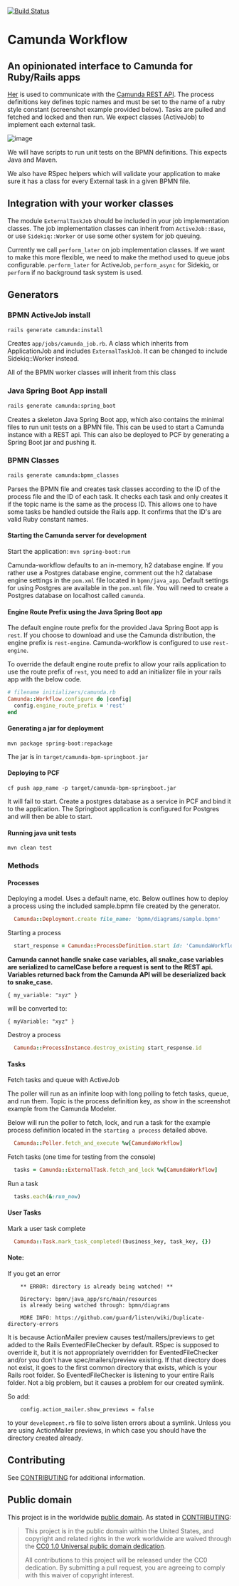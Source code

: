 [![Build Status](https://travis-ci.com/amalagaura/camunda-workflow.svg?branch=master)](https://travis-ci.com/amalagaura/camunda-workflow)
# Camunda Workflow

## An opinionated interface to Camunda for Ruby/Rails apps

[Her](https://github.com/remiprev/her) is used to communicate with the [Camunda REST API](https://docs.camunda.org/manual/latest/reference/rest/). The process definitions key defines topic names and must be set to the name of a ruby style constant (screenshot example provided below).  Tasks are pulled and fetched and locked and then run. We expect classes (ActiveJob) to implement each external task.
    
![image](https://www.evernote.com/l/Ajnoawx6CYhKha7OXUPkyeo6CjrxvSoTgOUB/image.png)

We will have scripts to run unit tests on the BPMN definitions. This expects Java and Maven.

We also have RSpec helpers which will validate your application to make sure it has a class for every External task in a given BPMN file.

## Integration with your worker classes

The module `ExternalTaskJob` should be included in your job implementation classes. The job implementation classes can inherit from `ActiveJob::Base`, or use `Sidekiq::Worker` or use some other system for job queuing.

Currently we call `perform_later` on job implementation classes. If we want to make this more flexible, we need to make the method used to queue jobs configurable. `perform_later` for ActiveJob, `perform_async` for Sidekiq, or `perform` if no background task system is used.

## Generators

### BPMN ActiveJob install
```bash
rails generate camunda:install
```

Creates `app/jobs/camunda_job.rb`. A class which inherits from ApplicationJob and includes `ExternalTaskJob`. It can be changed to include
 Sidekiq::Worker instead.  

All of the BPMN worker classes will inherit from this class

### Java Spring Boot App install
```bash
rails generate camunda:spring_boot
```
Creates a skeleton Java Spring Boot app, which also contains the minimal files to run unit tests on a BPMN file. This can be used to
start a Camunda instance with a REST api. This can also be deployed to PCF by generating a Spring Boot jar and pushing it.

### BPMN Classes
```bash
rails generate camunda:bpmn_classes
```

Parses the BPMN file and creates task classes according to the ID of the process file and the ID of 
each task. It checks each task and only creates it if the topic name is the same as the process ID. This 
allows one to have some tasks be handled outside the Rails app. It confirms that the ID's are valid Ruby constant names. 

#### Starting the Camunda server for development

Start the application: `mvn spring-boot:run`

Camunda-workflow defaults to an in-memory, h2 database engine. If you rather use a Postgres database engine, comment out the 
h2 database engine settings in the  `pom.xml` file located in `bpmn/java_app`. Default settings for using Postgres are available in the `pom.xml` file. 
You will need to create a Postgres database on localhost called `camunda`. 

#### Engine Route Prefix using the Java Spring Boot app
The default engine route prefix for the provided Java Spring Boot app is `rest`. If you choose to download and use the Camunda distribution,
the engine prefix is `rest-engine`. Camunda-workflow is configured to use `rest-engine`.

To override the default engine route prefix to allow your rails application to use the route prefix of `rest`, you need to add an initializer file
in your rails app with the below code. 


```ruby
# filename initializers/camunda.rb
Camunda::Workflow.configure do |config|
  config.engine_route_prefix = 'rest'
end
```

#### Generating a jar for deployment
`mvn package spring-boot:repackage`

The jar is in `target/camunda-bpm-springboot.jar`

#### Deploying to PCF
`cf push app_name -p target/camunda-bpm-springboot.jar`

It will fail to start. Create a postgres database  as a service in PCF and bind it to the application. The Springboot application is configured for Postgres and will then be able to start.

#### Running java unit tests
`mvn clean test`

### Methods
#### Processes
Deploying a model. Uses a default name, etc. Below outlines how to deploy a process using the included sample.bpmn
file created by the generator.

```ruby
  Camunda::Deployment.create file_name: 'bpmn/diagrams/sample.bpmn'
```

Starting a process

```ruby
  start_response = Camunda::ProcessDefinition.start id: 'CamundaWorkflow', variables: { x: 'abcd' }, businessKey: 'WorkflowBusinessKey'
```
**Camunda cannot handle snake case variables, all snake_case variables are serialized to camelCase before a request is sent to the REST api. Variables returned back from the Camunda API will be deserialized back to snake_case.**

`{ my_variable: "xyz" }`

will be converted to:

`{ myVariable: "xyz" }`

Destroy a process
```ruby
  Camunda::ProcessInstance.destroy_existing start_response.id
```

#### Tasks
Fetch tasks and queue with ActiveJob

The poller will run as an infinite loop with long polling to fetch tasks, queue, and run them. Topic is the process definition key, 
as show in the screenshot example from the Camunda Modeler.

Below will run the poller to fetch, lock, and run a task for the example process definition located in 
the `starting a process` detailed above.

```ruby
  Camunda::Poller.fetch_and_execute %w[CamundaWorkflow]
```

Fetch tasks (one time for testing from the console)

```ruby
  tasks = Camunda::ExternalTask.fetch_and_lock %w[CamundaWorkflow]
``` 
Run a task

```ruby
  tasks.each(&:run_now)
```

#### User Tasks
Mark a user task complete
```ruby
  Camunda::Task.mark_task_completed!(business_key, task_key, {})
```

#### Note: 

If you get an error
  
        ** ERROR: directory is already being watched! **
         
        Directory: bpmn/java_app/src/main/resources
        is already being watched through: bpmn/diagrams
             
        MORE INFO: https://github.com/guard/listen/wiki/Duplicate-directory-errors
        
It is because ActionMailer preview causes test/mailers/previews to get added to the Rails EventedFileChecker
by default. RSpec is supposed to override it, but it is not
appropriately overridden for EventedFileChecker and/or you don't have spec/mailers/preview existing. If that 
directory does not exist, it goes to the first common directory that exists, which is your Rails root folder. 
So EventedFileChecker is listening to your entire Rails folder. Not a big problem, but it causes a problem 
for our created symlink.

So add: 
      
        config.action_mailer.show_previews = false
              
to your `development.rb` file to solve listen errors about a symlink. Unless you are using ActionMailer 
previews, in which case you should have the directory created already.

## Contributing

See [CONTRIBUTING](CONTRIBUTING.md) for additional information.

## Public domain

This project is in the worldwide [public domain](LICENSE.md). As stated in [CONTRIBUTING](CONTRIBUTING.md):

> This project is in the public domain within the United States, and copyright and related rights in the work worldwide are waived through the [CC0 1.0 Universal public domain dedication](https://creativecommons.org/publicdomain/zero/1.0/).
>
> All contributions to this project will be released under the CC0 dedication. By submitting a pull request, you are agreeing to comply with this waiver of copyright interest.
